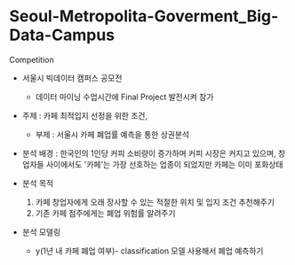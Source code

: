 # Seoul-Metropolita-Goverment_Big-Data-Campus
Competition
- 서울시 빅데이터 캠퍼스 공모전
    - 데이터 마이닝 수업시간에 Final Project 발전시켜 참가
- 주제 : 카페 최적입지 선정을 위한 조건, 
    - 부제 : 서울시 카페 폐업률 예측을 통한 상권분석

- 분석 배경 : 한국인의 1인당 커피 소비량이 증가하며 커피 시장은 커지고 있으며, 창업자들 사이에서도 '카페'는 가장 선호하는 업종이 되었지만 카페는 이미 포화상태

- 분석 목적 
    1. 카페 창업자에게 오래 장사할 수 있는 적절한 위치 및 입지 조건 추천해주기
    2. 기존 카페 점주에게는 폐업 위험률 알려주기 
    
- 분석 모델링 
    - y(1년 내 카페 폐업 여부)- classification 모델 사용해서 폐업 예측하기 
